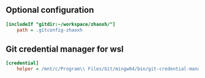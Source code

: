 ## Optional configuration

```ini
[includeIf "gitdir:~/workspace/zhaoxh/"]
    path = .gitconfig-zhaoxh
```

## Git credential manager for wsl

```ini
[credential]
	helper = /mnt/c/Program\\ Files/Git/mingw64/bin/git-credential-manager.exe
```

